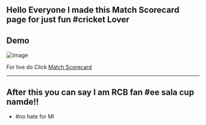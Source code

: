 Hello Everyone I made this Match Scorecard page for just fun #cricket Lover
---

## Demo

![image](https://github.com/user-attachments/assets/f40dc747-9d2a-4f9d-863d-70e99843b420)

For live do Click [Match Scorecard](https://adityajoshij.github.io/Match-Scorecard/)

---

## After this you can say I am RCB fan #ee sala cup namde!!

- #no hate for MI
